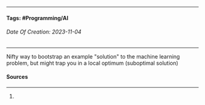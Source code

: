 __________________________________________________________________________
#### **Tags:** #Programming/AI 
###### *Date Of Creation: 2023-11-04*
__________________________________________________________________________

Nifty way to bootstrap an example "solution" to the machine learning problem, but might trap you in a local optimum (suboptimal solution)
#### Sources
__________________________________________________________________________
1. 